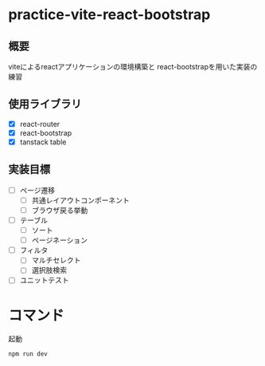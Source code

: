 # practice-vite-react-bootstrap

## 概要
viteによるreactアプリケーションの環境構築と
react-bootstrapを用いた実装の練習

## 使用ライブラリ
- [x] react-router
- [x] react-bootstrap
- [x] tanstack table

## 実装目標
- [ ] ページ遷移
  - [ ] 共通レイアウトコンポーネント
  - [ ] ブラウザ戻る挙動
- [ ] テーブル
  - [ ] ソート
  - [ ] ページネーション
- [ ] フィルタ
  - [ ] マルチセレクト
  - [ ] 選択肢検索
- [ ] ユニットテスト

# コマンド

起動

```
npm run dev
```
